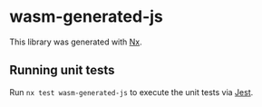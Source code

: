 # wasm-generated-js

This library was generated with [Nx](https://nx.dev).

## Running unit tests

Run `nx test wasm-generated-js` to execute the unit tests via [Jest](https://jestjs.io).
